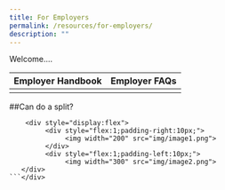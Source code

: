 ```yaml
---
title: For Employers
permalink: /resources/for-employers/
description: ""
---
```

Welcome....




| Employer Handbook | Employer FAQs | 
| -------- | -------- | 
| [](/files/employer%20handbook.pdf)     | [](/files/employer%20handbook.pdf)    | 



[](/files/employer%20handbook.pdf)[](/files/employer%20faqs.pdf)

##Can do a split?

```
    <div style="display:flex">
         <div style="flex:1;padding-right:10px;">
              <img width="200" src="img/image1.png">
         </div>
         <div style="flex:1;padding-left:10px;">
              <img width="300" src="img/image2.png">
   </div>
```</div>